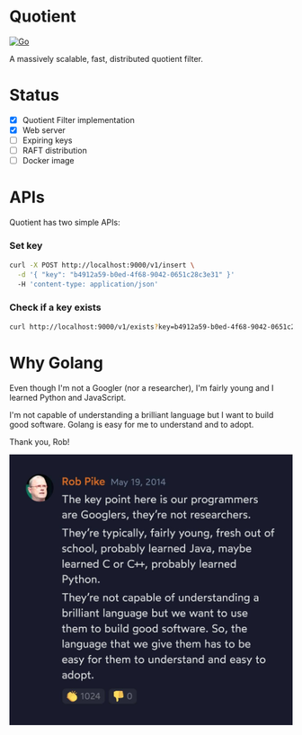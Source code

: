 # Quotient

[![Go](https://github.com/micheleriva/quotient/actions/workflows/go.yml/badge.svg)](https://github.com/micheleriva/quotient/actions/workflows/go.yml)

A massively scalable, fast, distributed quotient filter.

# Status

- [x] Quotient Filter implementation 
- [x] Web server
- [ ] Expiring keys
- [ ] RAFT distribution
- [ ] Docker image

# APIs

Quotient has two simple APIs:

### Set key

```sh
curl -X POST http://localhost:9000/v1/insert \
  -d '{ "key": "b4912a59-b0ed-4f68-9042-0651c28c3e31" }'
  -H 'content-type: application/json'
```

### Check if a key exists

```sh
curl http://localhost:9000/v1/exists?key=b4912a59-b0ed-4f68-9042-0651c28c3e31
```

# Why Golang

Even though I'm not a Googler (nor a researcher), I'm fairly young and I learned Python and JavaScript.

I'm not capable of understanding a brilliant language but I want to build good software. Golang is easy for me to understand and to adopt.

Thank you, Rob!

![I'm dumb](/misc/imdumb.jpg)